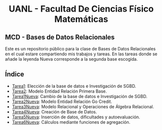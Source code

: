 # <p align="center">UANL  - Facultad De Ciencias Físico Matemáticas

## MCD - Bases de Datos Relacionales

Este es un repositorio público para la clase de Bases de Datos Relacionales en el cual estare compartiendo mis trabajos y tareas. En las tareas donde se añade la leyenda Nueva corresponde a la segunda base escogida. 

## Índice 
- [Tarea1](Primera_Base/Tarea1/Tarea1.md): Elección de la base de datos e Investigación de SGBD.
- [Tarea2](Primera_Base/Tarea2/Tarea2.md): Modelo Entidad Relación Primera Base.
- [Tarea1Nueva](Segunda_Base/Tarea1SegundaBase/:Tarea1.md): Cambio de la base de datos e Investigación de SGBD.
- [Tarea2Nueva](Segunda_Base/Tarea2SegundaBase/Tarea2.md): Modelo Entidad Relación Go Credit.
- [Tarea3Nueva](Segunda_Base/Tarea3SegundaBase/Tarea3.md): Modelo Relacional y Operaciones de Álgebra Relacional.
- [Tarea4Nueva](Segunda_Base/Tarea4SegundaBase/Tarea4.sql): Creación de Base de Datos.
- [Tarea5Nueva](Segunda_Base/Tarea5SegundaBase/Tarea5.md): Inserción de datos, dificultades y autoevaluación.
- [Tarea6Nueva](Segunda_Base/Tarea6/Tarea6.md): Cálculos mediante funciones de agregación.